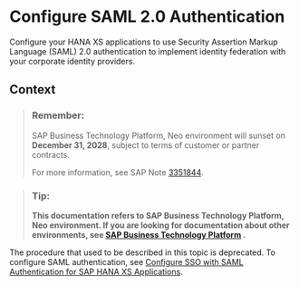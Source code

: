 <!-- loio2a71022f17ee454586d753008f61885b -->

# Configure SAML 2.0 Authentication

Configure your HANA XS applications to use Security Assertion Markup Language \(SAML\) 2.0 authentication to implement identity federation with your corporate identity providers.



## Context

> ### Remember:  
> SAP Business Technology Platform, Neo environment will sunset on **December 31, 2028**, subject to terms of customer or partner contracts.
> 
> For more information, see SAP Note [3351844](https://me.sap.com/notes/3351844).

> ### Tip:  
> **This documentation refers to SAP Business Technology Platform, Neo environment. If you are looking for documentation about other environments, see [SAP Business Technology Platform](https://help.sap.com/docs/btp/sap-business-technology-platform/sap-business-technology-platform?version=Cloud) .**

The procedure that used to be described in this topic is deprecated. To configure SAML authentication, see [Configure SSO with SAML Authentication for SAP HANA XS Applications](https://help.sap.com/viewer/6b94445c94ae495c83a19646e7c3fd56/1.0.12/en-US/5830507afc1a401fb0aef9f6179a4422.html).

